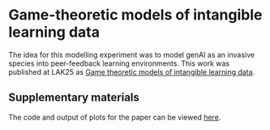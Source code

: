 # Game-theoretic models of intangible learning data

The idea for this modelling experiment was to model genAI as an invasive species into peer-feedback learning environments.
This work was published at LAK25 as [Game theoretic models of intangible learning data](https://github.com/benwhicks/LAK25-EGT-modelling-GenAI-invasive-species/blob/main/Hicks_2025_Intagible-Learning-Data.pdf).

## Supplementary materials

The code and output of plots for the paper can be viewed [here](https://htmlpreview.github.io/?https://github.com/benwhicks/LAK25-EGT-modelling-GenAI-invasive-species/blob/main/EGT-modelling-LLM-invasion.html).
